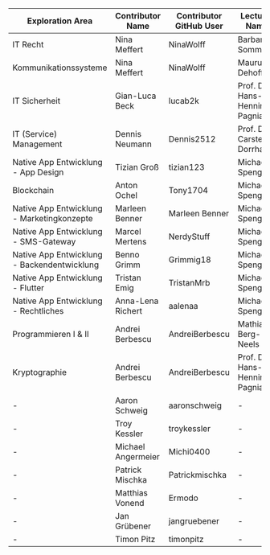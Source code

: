 | Exploration Area | Contributor Name | Contributor GitHub User | Lecturer Name | Lecturer Contact | 
|----------------------|--------------------|------------------------|----------|----------|
| IT Recht | Nina Meffert | NinaWolff | Barbara Sommer | https://www.weitnauer.net/team/dr-barbara-sommer/ |
| Kommunikationssysteme | Nina Meffert | NinaWolff | Maurus Dehoff | M.dehoff@dehoff.de |
| IT Sicherheit | Gian-Luca Beck | lucab2k | Prof. Dr. Hans-Henning Pagnia | henning.pagnia@dhbw-mannheim.de |
| IT (Service) Management | Dennis Neumann | Dennis2512 | Prof. Dr. Carsten Dorrhauer | carsten.dorrhauer@hwg-lu.de |
| Native App Entwicklung - App Design | Tizian Groß | tizian123 | Michael Spengler | - |
| Blockchain | Anton Ochel | Tony1704 | Michael Spengler | - |
| Native App Entwicklung - Marketingkonzepte | Marleen Benner |Marleen Benner | Michael Spengler | - |
| Native App Entwicklung - SMS-Gateway | Marcel Mertens | NerdyStuff | Michael Spengler | - |
| Native App Entwicklung - Backendentwicklung | Benno Grimm | Grimmig18 | Michael Spengler | - |
| Native App Entwicklung - Flutter | Tristan Emig | TristanMrb | Michael Spengler | - |
| Native App Entwicklung - Rechtliches | Anna-Lena Richert | aalenaa | Michael Spengler | - |
| Programmieren I & II | Andrei Berbescu | AndreiBerbescu | Mathias Berg-Neels | ? |
| Kryptographie | Andrei Berbescu | AndreiBerbescu | Prof. Dr. Hans-Henning Pagnia | henning.pagnia@dhbw-mannheim.de |
| - | Aaron Schweig | aaronschweig | - | - | 
| - | Troy Kessler | troykessler | - | - | 
| - | Michael Angermeier | Michi0400 | - | - | 
| - | Patrick Mischka| Patrickmischka | - | - | 
| - | Matthias Vonend | Ermodo | - | - | 
| - | Jan Grübener | jangruebener | - | - | 
| - | Timon Pitz | timonpitz | - | - | 
